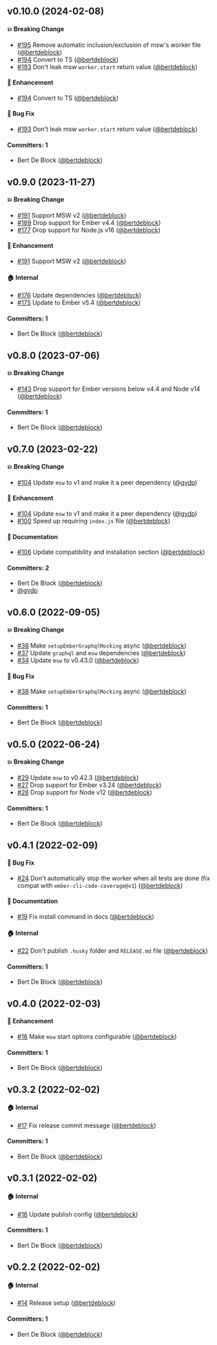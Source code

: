 








## v0.10.0 (2024-02-08)

#### :boom: Breaking Change
* [#195](https://github.com/Bagaar/ember-graphql-mocking/pull/195) Remove automatic inclusion/exclusion of msw's worker file ([@bertdeblock](https://github.com/bertdeblock))
* [#194](https://github.com/Bagaar/ember-graphql-mocking/pull/194) Convert to TS ([@bertdeblock](https://github.com/bertdeblock))
* [#193](https://github.com/Bagaar/ember-graphql-mocking/pull/193) Don't leak msw `worker.start` return value ([@bertdeblock](https://github.com/bertdeblock))

#### :rocket: Enhancement
* [#194](https://github.com/Bagaar/ember-graphql-mocking/pull/194) Convert to TS ([@bertdeblock](https://github.com/bertdeblock))

#### :bug: Bug Fix
* [#193](https://github.com/Bagaar/ember-graphql-mocking/pull/193) Don't leak msw `worker.start` return value ([@bertdeblock](https://github.com/bertdeblock))

#### Committers: 1
- Bert De Block ([@bertdeblock](https://github.com/bertdeblock))

## v0.9.0 (2023-11-27)

#### :boom: Breaking Change
* [#191](https://github.com/Bagaar/ember-graphql-mocking/pull/191) Support MSW v2 ([@bertdeblock](https://github.com/bertdeblock))
* [#189](https://github.com/Bagaar/ember-graphql-mocking/pull/189) Drop support for Ember v4.4 ([@bertdeblock](https://github.com/bertdeblock))
* [#177](https://github.com/Bagaar/ember-graphql-mocking/pull/177) Drop support for Node.js v16 ([@bertdeblock](https://github.com/bertdeblock))

#### :rocket: Enhancement
* [#191](https://github.com/Bagaar/ember-graphql-mocking/pull/191) Support MSW v2 ([@bertdeblock](https://github.com/bertdeblock))

#### :house: Internal
* [#176](https://github.com/Bagaar/ember-graphql-mocking/pull/176) Update dependencies ([@bertdeblock](https://github.com/bertdeblock))
* [#175](https://github.com/Bagaar/ember-graphql-mocking/pull/175) Update to Ember v5.4 ([@bertdeblock](https://github.com/bertdeblock))

#### Committers: 1
- Bert De Block ([@bertdeblock](https://github.com/bertdeblock))

## v0.8.0 (2023-07-06)

#### :boom: Breaking Change
* [#143](https://github.com/Bagaar/ember-graphql-mocking/pull/143) Drop support for Ember versions below v4.4 and Node v14 ([@bertdeblock](https://github.com/bertdeblock))

#### Committers: 1
- Bert De Block ([@bertdeblock](https://github.com/bertdeblock))

## v0.7.0 (2023-02-22)

#### :boom: Breaking Change
* [#104](https://github.com/Bagaar/ember-graphql-mocking/pull/104) Update `msw` to v1 and make it a peer dependency ([@gvdp](https://github.com/gvdp))

#### :rocket: Enhancement
* [#104](https://github.com/Bagaar/ember-graphql-mocking/pull/104) Update `msw` to v1 and make it a peer dependency ([@gvdp](https://github.com/gvdp))
* [#100](https://github.com/Bagaar/ember-graphql-mocking/pull/100) Speed up requiring `index.js` file ([@bertdeblock](https://github.com/bertdeblock))

#### :memo: Documentation
* [#106](https://github.com/Bagaar/ember-graphql-mocking/pull/106) Update compatibility and installation section ([@bertdeblock](https://github.com/bertdeblock))

#### Committers: 2
- Bert De Block ([@bertdeblock](https://github.com/bertdeblock))
- [@gvdp](https://github.com/gvdp)

## v0.6.0 (2022-09-05)

#### :boom: Breaking Change
* [#38](https://github.com/Bagaar/ember-graphql-mocking/pull/38) Make `setupEmberGraphqlMocking` async ([@bertdeblock](https://github.com/bertdeblock))
* [#37](https://github.com/Bagaar/ember-graphql-mocking/pull/37) Update `graphql` and `msw` dependencies ([@bertdeblock](https://github.com/bertdeblock))
* [#34](https://github.com/Bagaar/ember-graphql-mocking/pull/34) Update `msw` to v0.43.0 ([@bertdeblock](https://github.com/bertdeblock))

#### :bug: Bug Fix
* [#38](https://github.com/Bagaar/ember-graphql-mocking/pull/38) Make `setupEmberGraphqlMocking` async ([@bertdeblock](https://github.com/bertdeblock))

#### Committers: 1
- Bert De Block ([@bertdeblock](https://github.com/bertdeblock))

## v0.5.0 (2022-06-24)

#### :boom: Breaking Change
* [#29](https://github.com/Bagaar/ember-graphql-mocking/pull/29) Update `msw` to v0.42.3 ([@bertdeblock](https://github.com/bertdeblock))
* [#27](https://github.com/Bagaar/ember-graphql-mocking/pull/27) Drop support for Ember v3.24 ([@bertdeblock](https://github.com/bertdeblock))
* [#26](https://github.com/Bagaar/ember-graphql-mocking/pull/26) Drop support for Node v12 ([@bertdeblock](https://github.com/bertdeblock))

#### Committers: 1
- Bert De Block ([@bertdeblock](https://github.com/bertdeblock))

## v0.4.1 (2022-02-09)

#### :bug: Bug Fix
* [#24](https://github.com/Bagaar/ember-graphql-mocking/pull/24) Don't automatically stop the worker when all tests are done (fix compat with `ember-cli-code-coverage@v1`) ([@bertdeblock](https://github.com/bertdeblock))

#### :memo: Documentation
* [#19](https://github.com/Bagaar/ember-graphql-mocking/pull/19) Fix install command in docs ([@bertdeblock](https://github.com/bertdeblock))

#### :house: Internal
* [#22](https://github.com/Bagaar/ember-graphql-mocking/pull/22) Don't publish `.husky` folder and `RELEASE.md` file ([@bertdeblock](https://github.com/bertdeblock))

#### Committers: 1
- Bert De Block ([@bertdeblock](https://github.com/bertdeblock))

## v0.4.0 (2022-02-03)

#### :rocket: Enhancement
* [#18](https://github.com/Bagaar/ember-graphql-mocking/pull/18) Make `msw` start options configurable ([@bertdeblock](https://github.com/bertdeblock))

#### Committers: 1
- Bert De Block ([@bertdeblock](https://github.com/bertdeblock))

## v0.3.2 (2022-02-02)

#### :house: Internal
* [#17](https://github.com/Bagaar/ember-graphql-mocking/pull/17) Fix release commit message ([@bertdeblock](https://github.com/bertdeblock))

#### Committers: 1
- Bert De Block ([@bertdeblock](https://github.com/bertdeblock))


## v0.3.1 (2022-02-02)

#### :house: Internal
* [#16](https://github.com/Bagaar/ember-graphql-mocking/pull/16) Update publish config ([@bertdeblock](https://github.com/bertdeblock))

#### Committers: 1
- Bert De Block ([@bertdeblock](https://github.com/bertdeblock))


## v0.2.2 (2022-02-02)

#### :house: Internal
* [#14](https://github.com/Bagaar/ember-graphql-mocking/pull/14) Release setup ([@bertdeblock](https://github.com/bertdeblock))

#### Committers: 1
- Bert De Block ([@bertdeblock](https://github.com/bertdeblock))

